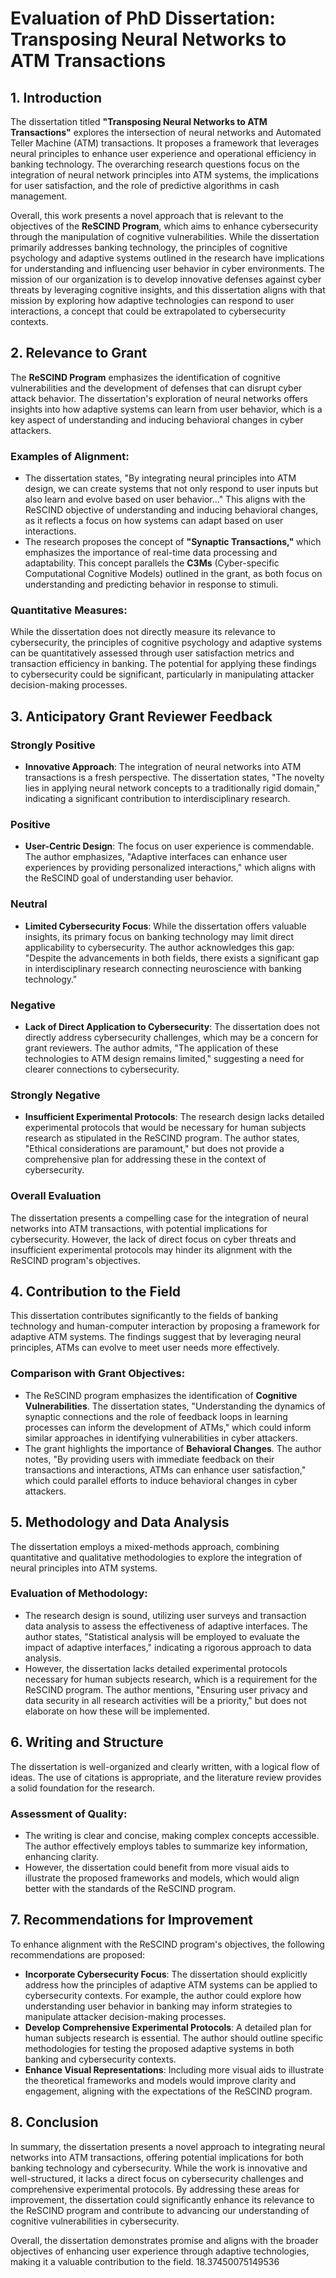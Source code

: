 # Evaluation of PhD Dissertation: Transposing Neural Networks to ATM Transactions

## 1. Introduction
The dissertation titled **"Transposing Neural Networks to ATM Transactions"** explores the intersection of neural networks and Automated Teller Machine (ATM) transactions. It proposes a framework that leverages neural principles to enhance user experience and operational efficiency in banking technology. The overarching research questions focus on the integration of neural network principles into ATM systems, the implications for user satisfaction, and the role of predictive algorithms in cash management.

Overall, this work presents a novel approach that is relevant to the objectives of the **ReSCIND Program**, which aims to enhance cybersecurity through the manipulation of cognitive vulnerabilities. While the dissertation primarily addresses banking technology, the principles of cognitive psychology and adaptive systems outlined in the research have implications for understanding and influencing user behavior in cyber environments. The mission of our organization is to develop innovative defenses against cyber threats by leveraging cognitive insights, and this dissertation aligns with that mission by exploring how adaptive technologies can respond to user interactions, a concept that could be extrapolated to cybersecurity contexts.

## 2. Relevance to Grant
The **ReSCIND Program** emphasizes the identification of cognitive vulnerabilities and the development of defenses that can disrupt cyber attack behavior. The dissertation's exploration of neural networks offers insights into how adaptive systems can learn from user behavior, which is a key aspect of understanding and inducing behavioral changes in cyber attackers. 

### Examples of Alignment:
- The dissertation states, "By integrating neural principles into ATM design, we can create systems that not only respond to user inputs but also learn and evolve based on user behavior..." This aligns with the ReSCIND objective of understanding and inducing behavioral changes, as it reflects a focus on how systems can adapt based on user interactions.
- The research proposes the concept of **"Synaptic Transactions,"** which emphasizes the importance of real-time data processing and adaptability. This concept parallels the **C3Ms** (Cyber-specific Computational Cognitive Models) outlined in the grant, as both focus on understanding and predicting behavior in response to stimuli.

### Quantitative Measures:
While the dissertation does not directly measure its relevance to cybersecurity, the principles of cognitive psychology and adaptive systems can be quantitatively assessed through user satisfaction metrics and transaction efficiency in banking. The potential for applying these findings to cybersecurity could be significant, particularly in manipulating attacker decision-making processes.

## 3. Anticipatory Grant Reviewer Feedback
### Strongly Positive
- **Innovative Approach**: The integration of neural networks into ATM transactions is a fresh perspective. The dissertation states, "The novelty lies in applying neural network concepts to a traditionally rigid domain," indicating a significant contribution to interdisciplinary research.

### Positive
- **User-Centric Design**: The focus on user experience is commendable. The author emphasizes, "Adaptive interfaces can enhance user experiences by providing personalized interactions," which aligns with the ReSCIND goal of understanding user behavior.

### Neutral
- **Limited Cybersecurity Focus**: While the dissertation offers valuable insights, its primary focus on banking technology may limit direct applicability to cybersecurity. The author acknowledges this gap: "Despite the advancements in both fields, there exists a significant gap in interdisciplinary research connecting neuroscience with banking technology."

### Negative
- **Lack of Direct Application to Cybersecurity**: The dissertation does not directly address cybersecurity challenges, which may be a concern for grant reviewers. The author admits, "The application of these technologies to ATM design remains limited," suggesting a need for clearer connections to cybersecurity.

### Strongly Negative
- **Insufficient Experimental Protocols**: The research design lacks detailed experimental protocols that would be necessary for human subjects research as stipulated in the ReSCIND program. The author states, "Ethical considerations are paramount," but does not provide a comprehensive plan for addressing these in the context of cybersecurity.

### Overall Evaluation
The dissertation presents a compelling case for the integration of neural networks into ATM transactions, with potential implications for cybersecurity. However, the lack of direct focus on cyber threats and insufficient experimental protocols may hinder its alignment with the ReSCIND program's objectives.

## 4. Contribution to the Field
This dissertation contributes significantly to the fields of banking technology and human-computer interaction by proposing a framework for adaptive ATM systems. The findings suggest that by leveraging neural principles, ATMs can evolve to meet user needs more effectively. 

### Comparison with Grant Objectives:
- The ReSCIND program emphasizes the identification of **Cognitive Vulnerabilities**. The dissertation states, "Understanding the dynamics of synaptic connections and the role of feedback loops in learning processes can inform the development of ATMs," which could inform similar approaches in identifying vulnerabilities in cyber attackers.
- The grant highlights the importance of **Behavioral Changes**. The author notes, "By providing users with immediate feedback on their transactions and interactions, ATMs can enhance user satisfaction," which could parallel efforts to induce behavioral changes in cyber attackers.

## 5. Methodology and Data Analysis
The dissertation employs a mixed-methods approach, combining quantitative and qualitative methodologies to explore the integration of neural principles into ATM systems. 

### Evaluation of Methodology:
- The research design is sound, utilizing user surveys and transaction data analysis to assess the effectiveness of adaptive interfaces. The author states, "Statistical analysis will be employed to evaluate the impact of adaptive interfaces," indicating a rigorous approach to data analysis.
- However, the dissertation lacks detailed experimental protocols necessary for human subjects research, which is a requirement for the ReSCIND program. The author mentions, "Ensuring user privacy and data security in all research activities will be a priority," but does not elaborate on how these will be implemented.

## 6. Writing and Structure
The dissertation is well-organized and clearly written, with a logical flow of ideas. The use of citations is appropriate, and the literature review provides a solid foundation for the research. 

### Assessment of Quality:
- The writing is clear and concise, making complex concepts accessible. The author effectively employs tables to summarize key information, enhancing clarity.
- However, the dissertation could benefit from more visual aids to illustrate the proposed frameworks and models, which would align better with the standards of the ReSCIND program.

## 7. Recommendations for Improvement
To enhance alignment with the ReSCIND program's objectives, the following recommendations are proposed:
- **Incorporate Cybersecurity Focus**: The dissertation should explicitly address how the principles of adaptive ATM systems can be applied to cybersecurity contexts. For example, the author could explore how understanding user behavior in banking may inform strategies to manipulate attacker decision-making processes.
- **Develop Comprehensive Experimental Protocols**: A detailed plan for human subjects research is essential. The author should outline specific methodologies for testing the proposed adaptive systems in both banking and cybersecurity contexts.
- **Enhance Visual Representations**: Including more visual aids to illustrate the theoretical frameworks and models would improve clarity and engagement, aligning with the expectations of the ReSCIND program.

## 8. Conclusion
In summary, the dissertation presents a novel approach to integrating neural networks into ATM transactions, offering potential implications for both banking technology and cybersecurity. While the work is innovative and well-structured, it lacks a direct focus on cybersecurity challenges and comprehensive experimental protocols. By addressing these areas for improvement, the dissertation could significantly enhance its relevance to the ReSCIND program and contribute to advancing our understanding of cognitive vulnerabilities in cybersecurity.

Overall, the dissertation demonstrates promise and aligns with the broader objectives of enhancing user experience through adaptive technologies, making it a valuable contribution to the field. 18.37450075149536